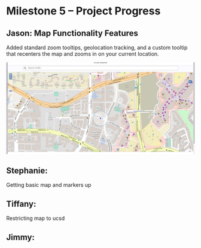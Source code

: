 <h1> Milestone 5 – Project Progress </h1>

<h2> Jason: Map Functionality Features </h2>
<p> 
Added standard zoom tooltips, geolocation tracking, and a custom tooltip that recenters the map and zooms in on your current location.
</p>

![alt text][jason_update]


<h2> Stephanie: </h2>
<p> 
Getting basic map and markers up 
</p>

<h2> Tiffany: </h2>
<p> 
Restricting map to ucsd
</p>


<h2> Jimmy: </h2>
<p> 

</p>



[jason_update]: ../images/milestone5/jason.png "Jason's Screenshot"
